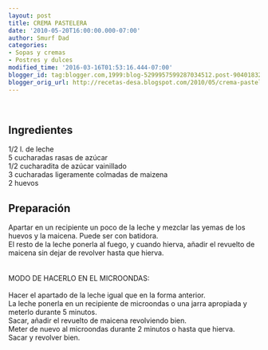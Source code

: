 ```yaml
---
layout: post
title: CREMA PASTELERA
date: '2010-05-20T16:00:00.000-07:00'
author: Smurf Dad
categories:
- Sopas y cremas
- Postres y dulces
modified_time: '2016-03-16T01:53:16.444-07:00'
blogger_id: tag:blogger.com,1999:blog-5299957599287034512.post-9040183226427079205
blogger_orig_url: http://recetas-desa.blogspot.com/2010/05/crema-pastelera.html
---
```


<a name='more'></a><br /><h2>Ingredientes</h2><p>1/2 l. de leche<br />5 cucharadas rasas de az&uacute;car<br />1/2 cucharadita de az&uacute;car vainillado<br />3 cucharadas ligeramente colmadas de maizena<br />2 huevos</p><h2>Preparaci&oacute;n</h2><p>Apartar en un recipiente un poco de la leche y mezclar las yemas de los huevos y la maicena. Puede ser con batidora.<br />El resto de la leche ponerla al fuego, y cuando hierva, a&ntilde;adir el revuelto de maicena sin dejar de revolver hasta que hierva.<br /><br /><br />MODO DE HACERLO EN EL MICROONDAS:<br /><br />Hacer el apartado de la leche igual que en la forma anterior.<br />La leche ponerla en un recipiente de microondas o una jarra apropiada y meterlo durante 5 minutos.<br />Sacar, a&ntilde;adir el revuelto de maicena revolviendo bien.<br />Meter de nuevo al microondas durante 2 minutos o hasta que hierva.<br />Sacar y revolver bien.</p>